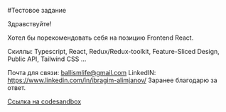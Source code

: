 #Тестовое задание

Здравствуйте! 

Хотел бы порекомендовать себя на позицию Frontend React.

Скиллы: Typescript, React, Redux/Redux-toolkit, Feature-Sliced Design, Public API, Tailwind CSS …  

Почта для связи: ballismlife@gmail.com 
LinkedIN: https://www.linkedin.com/in/ibragim-alimjanov/
Заранее благодарю за ответ.

[Ссылка на codesandbox](https://codesandbox.io/s/nodasoft-test-code-tdgmxg)
